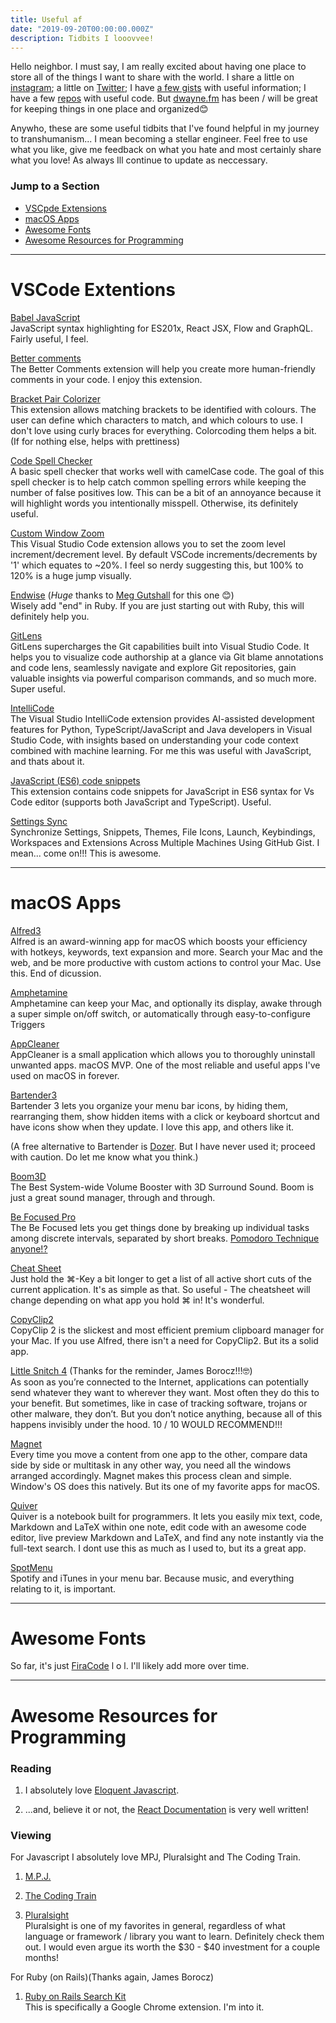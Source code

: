 ```yaml
---
title: Useful af
date: "2019-09-20T00:00:00.000Z"
description: Tidbits I looovvee!
---
```


Hello neighbor. I must say, I am really excited about having one place to store all of the things I want to share with the world. I share a little on [instagram](https://www.instagram.com/dwyn/); a little on [Twitter](https://twitter.com/dwyn); I have [a few gists](https://gist.github.com/dwyn) with useful information; I have a few [repos](https://github.com/dwyn) with useful code. But [dwayne.fm](https://dwayne.fm) has been / will be great for keeping things in one place and organized😊

Anywho, these are some useful tidbits that I've found helpful in my journey to transhumanism... I mean becoming a stellar engineer. Feel free to use what you like, give me feedback on what you hate and most certainly share what you love! As always Ill continue to update as neccessary.


### Jump to a Section
+ [VSCpde Extensions](#vscode)
+ [macOS Apps](#macOS)
+ [Awesome Fonts](#fonts)
+ [Awesome Resources for Programming](#resources)

___

# <span id="vscode">VSCode Extentions</span>


[Babel JavaScript](https://marketplace.visualstudio.com/items?itemName=mgmcdermott.vscode-language-babel)</span><br>
JavaScript syntax highlighting for ES201x, React JSX, Flow and GraphQL. Fairly useful, I feel.


[Better comments](https://marketplace.visualstudio.com/items?itemName=aaron-bond.better-comments)<br>
The Better Comments extension will help you create more human-friendly comments in your code. I enjoy this extension.


[Bracket Pair Colorizer](https://marketplace.visualstudio.com/items?itemName=CoenraadS.bracket-pair-colorizer)<br>
This extension allows matching brackets to be identified with colours. The user can define which characters to match, and which colours to use. I don't love using curly braces for everything. Colorcoding them helps a bit. (If for nothing else, helps with prettiness)


[Code Spell Checker](https://marketplace.visualstudio.com/items?itemName=streetsidesoftware.code-spell-checker)<br>
A basic spell checker that works well with camelCase code. The goal of this spell checker is to help catch common spelling errors while keeping the number of false positives low. This can be a bit of an annoyance because it will highlight words you intentionally misspell. Otherwise, its definitely useful.


[Custom Window Zoom](https://marketplace.visualstudio.com/items?itemName=craigb85.custom-window-zoom)<br>
This Visual Studio Code extension allows you to set the zoom level increment/decrement level. By default VSCode increments/decrements by '1' which equates to ~20%. I feel so nerdy suggesting this, but 100% to 120% is a huge jump visually.


[Endwise](https://marketplace.visualstudio.com/items?itemName=kaiwood.endwise) (_Huge_ thanks to [Meg Gutshall](https://github.com/meg-gutshall) for this one 😊)<br>
Wisely add "end" in Ruby. If you are just starting out with Ruby, this will definitely help you. 


[GitLens](https://marketplace.visualstudio.com/items?itemName=eamodio.gitlens)<br>
GitLens supercharges the Git capabilities built into Visual Studio Code. It helps you to visualize code authorship at a glance via Git blame annotations and code lens, seamlessly navigate and explore Git repositories, gain valuable insights via powerful comparison commands, and so much more. Super useful.


[IntelliCode](https://marketplace.visualstudio.com/items?itemName=VisualStudioExptTeam.vscodeintellicode)<br>
The Visual Studio IntelliCode extension provides AI-assisted development features for Python, TypeScript/JavaScript and Java developers in Visual Studio Code, with insights based on understanding your code context combined with machine learning. For me this was useful with JavaScript, and thats about it.


[JavaScript (ES6) code snippets](https://marketplace.visualstudio.com/items?itemName=xabikos.JavaScriptSnippets)<br>
This extension contains code snippets for JavaScript in ES6 syntax for Vs Code editor (supports both JavaScript and TypeScript). Useful.


[Settings Sync](https://marketplace.visualstudio.com/items?itemName=Shan.code-settings-sync)<br>
Synchronize Settings, Snippets, Themes, File Icons, Launch, Keybindings, Workspaces and Extensions Across Multiple Machines Using GitHub Gist. I mean... come on!!! This is awesome.


___
# <span id="macos">macOS Apps</span>

[Alfred3](https://www.alfredapp.com/)<br>
Alfred is an award-winning app for macOS which boosts your efficiency with hotkeys, keywords, text expansion and more. Search your Mac and the web, and be more productive with custom actions to control your Mac. Use this. End of dicussion.


[Amphetamine](https://itunes.apple.com/us/app/amphetamine/id937984704?mt=12)<br>
Amphetamine can keep your Mac, and optionally its display, awake through a super simple on/off switch, or automatically through easy-to-configure Triggers


[AppCleaner](https://freemacsoft.net/appcleaner/)<br>
AppCleaner is a small application which allows you to thoroughly uninstall unwanted apps. macOS MVP. One of the most reliable and useful apps I've used on macOS in forever.

[Bartender3](https://www.macbartender.com)<br>
Bartender 3 lets you organize your menu bar icons, by hiding them, rearranging them, show hidden items with a click or keyboard shortcut and have icons show when they update. I love this app, and others like it.<br>

(A free alternative to Bartender is [Dozer](https://dozermac.com). But I have never used it; proceed with caution. Do let me know what you think.)

[Boom3D](https://itunes.apple.com/us/app/boom3d-volume-booster-and-eq/id1233048948?mt=12)<br>
The Best System-wide Volume Booster with 3D Surround Sound. Boom is just a great sound manager, through and through.


[Be Focused Pro](https://itunes.apple.com/us/app/be-focused-pro-focus-timer/id961632517?mt=12)<br>
The Be Focused lets you get things done by breaking up individual tasks among discrete intervals, separated by short breaks. [Pomodoro Technique anyone!?](https://en.wikipedia.org/wiki/Pomodoro_Technique)

[Cheat Sheet](https://www.mediaatelier.com/CheatSheet/)<br>
Just hold the ⌘-Key a bit longer to get a list of all active short cuts of the current application. It's as simple as that. So useful - The cheatsheet will change depending on what app you hold ⌘ in! It's wonderful. 


[CopyClip2](https://itunes.apple.com/us/app/copyclip-2-clipboard-manager/id1020812363?mt=12)<br>
CopyClip 2 is the slickest and most efficient premium clipboard manager for your Mac. If you use Alfred, there isn't a need for CopyClip2. But its a solid app.


[Little Snitch 4](https://www.obdev.at/products/littlesnitch/index.html) (Thanks for the reminder, James Borocz!!!🤓)<br>
As soon as you’re connected to the Internet, applications can potentially send whatever they want to wherever they want. Most often they do this to your benefit. But sometimes, like in case of tracking software, trojans or other malware, they don’t.
But you don’t notice anything, because all of this happens invisibly under the hood. 10 / 10 WOULD RECOMMEND!!!


[Magnet](https://itunes.apple.com/us/app/magnet/id441258766?mt=12)<br>
Every time you move a content from one app to the other, compare data side by side or multitask in any other way, you need all the windows arranged accordingly. Magnet makes this process clean and simple. Window's OS does this natively. But its one of my favorite apps for macOS.


[Quiver](https://itunes.apple.com/us/app/quiver-take-better-notes/id866773894?mt=12)<br>
Quiver is a notebook built for programmers. It lets you easily mix text, code, Markdown and LaTeX within one note, edit code with an awesome code editor, live preview Markdown and LaTeX, and find any note instantly via the full-text search. I dont use this as much as I used to, but its a great app.


[SpotMenu](https://github.com/kmikiy/SpotMenu)<br>
Spotify and iTunes in your menu bar. Because music, and everything relating to it, is important.


___
# <span id="fonts">Awesome Fonts</span>


So far, it's just [FiraCode](https://github.com/tonsky/FiraCode)  l o l. I'll likely add more over time.


___
# <span id="resources">Awesome Resources for Programming</span>


### Reading
 1. I absolutely love [Eloquent Javascript](https://eloquentjavascript.net/).
 
 2. ...and, believe it or not, the [React Documentation](https://reactjs.org/docs/getting-started.html) is very well written!

### Viewing
For Javascript I absolutely love MPJ, Pluralsight and The Coding Train.

1. [M.P.J.](https://www.youtube.com/channel/UCO1cgjhGzsSYb1rsB4bFe4Q)

2. [The Coding Train](https://www.youtube.com/channel/UCvjgXvBlbQiydffZU7m1_aw)

3. [Pluralsight](https://www.pluralsight.com/)<br>
Pluralsight is one of my favorites in general, regardless of what language or framework / library you want to learn. Definitely check them out. I would even argue its worth the $30 - $40 investment for a couple months!


For Ruby (on Rails)(Thanks again, James Borocz)<br>
1. [Ruby on Rails Search Kit](https://chrome.google.com/webstore/detail/ruby-on-rails-search-kit/mbffhkcblmeaokcipfiockenaijcoikg?hl=en-US)<br>
This is specifically a Google Chrome extension. I'm into it.
